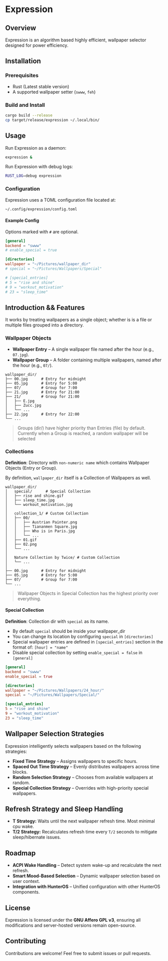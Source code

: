 # Expression

## Overview

Expression is an algorithm based highly efficient, wallpaper selector designed
for power efficiency.

## Installation

### Prerequisites

- Rust (Latest stable version)
- A supported wallpaper setter (`swww`, `feh`)

### Build and Install

```sh
cargo build --release
cp target/release/expression ~/.local/bin/
```

## Usage

Run Expression as a daemon:

```sh
expression &
```

Run Expression with debug logs:

```sh
RUST_LOG=debug expression
```

### Configuration

Expression uses a TOML configuration file located at:

```sh
~/.config/expression/config.toml
```

#### Example Config

Options marked with `#` are optional.

```toml
[general]
backend = "swww"
# enable_special = true

[directories]
wallpaper = "~/Pictures/wallpaper_dir"
# special = "~/Pictures/Wallpapers/Special"

# [special_entries]
# 5 = "rise and shine"
# 9 = "workout_motivation"
# 23 = "sleep_time"
```

## Introduction && Features

It works by treating wallpapers as a single object; whether is is a file or
multiple files grouped into a directory.

### Wallpaper Objects

- **Wallpaper Entry** – A single wallpaper file named after the hour (e.g., `07.jpg`).
- **Wallpaper Group** – A folder containing multiple wallpapers, named after the hour (e.g., `07/`).

```
wallpaper_dir/
├── 00.jpg      # Entry for midnight
├── 05.jpg      # Entry for 5:00
├── 07/         # Group for 7:00
├── 21.jpg      # Entry for 21:00
├── 21/         # Group for 21:00
│   ├── E.jpg
│   ├── Zucc.jpg
│   └── ...
├── 22.jpg      # Entry for 22:00
└── ...
```

> Groups (dir/) have higher priority than Entries (file) by default.
> Currently when a Group is reached, a random wallpaper will be selected

### Collections

**Definition**: Directory with `non-numeric name` which contains Wallpaper Objects (Entry or Group).

By definition, `wallpaper_dir` itself is a Collection of Wallpapers as well.

```
wallpaper_dir/
│   special/      # Special Collection
│   ├── rise and shine.gif
│   ├── sleep_time.jpg
│   └── workout_motivation.jpg
│
│   collection_1/ # Custom Collection
│   ├── 00/
│   │   ├── Austrian Painter.png
│   │   ├── Tiananmen Square.jpg
│   │   ├── Who is in Paris.jpg
│   │   └── ...
│   ├── 01.gif
│   ├── 02.png
│   └── ...
│
│   Nature Collection by Twice/ # Custom Collection
│   └── ...
│
├── 00.jpg      # Entry for midnight
├── 05.jpg      # Entry for 5:00
├── 07/         # Group for 7:00
└── ...
```

> Wallpaper Objects in Special Collection has the highest priority over everything.

#### Special Collection

**Definition**: Collection dir with `special` as its name.

- By default `special` should be inside your wallpaper_dir
- You can change its location by configuring `special` in `[directories]`
- Special wallpaper entries are defined in `[special_entries]` section in the format of: `[hour] = "name"`
- Disable special collection by setting `enable_special = false` in `[general]`

```toml
[general]
backend = "swww"
enable_special = true

[directories]
wallpaper = "~/Pictures/Wallpapers/24_hour/"
special = "~/Pictures/Wallpapers/Special/"

[special_entries]
5 = "rise and shine"
9 = "workout_motivation"
23 = "sleep_time"
```

## Wallpaper Selection Strategies

Expression intelligently selects wallpapers based on the following strategies:

- **Fixed Time Strategy** – Assigns wallpapers to specific hours.
- **Spaced Out Time Strategy** – Evenly distributes wallpapers across time blocks.
- **Random Selection Strategy** – Chooses from available wallpapers at random.
- **Special Collection Strategy** – Overrides with high-priority special wallpapers.

## Refresh Strategy and Sleep Handling

- **T Strategy:** Waits until the next wallpaper refresh time. Most minimal cpu wake.
- **T/2 Strategy:** Recalculates refresh time every `T/2` seconds to mitigate sleep/hibernate issues.

## Roadmap

- **ACPI Wake Handling** – Detect system wake-up and recalculate the next refresh.
- **Smart Mood-Based Selection** – Dynamic wallpaper selection based on user context.
- **Integration with HunterOS** – Unified configuration with other HunterOS components.

## License

Expression is licensed under the **GNU Affero GPL v3**, ensuring all modifications and server-hosted versions remain open-source.

## Contributing

Contributions are welcome! Feel free to submit issues or pull requests.
